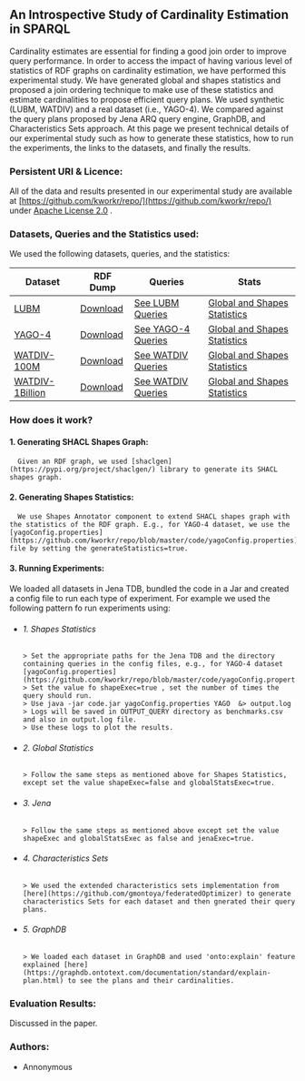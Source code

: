 ## An Introspective Study of Cardinality Estimation in SPARQL

Cardinality estimates are essential for finding a good join order to improve query performance. In order to access the impact of having various level of statistics of RDF graphs on cardinality estimation, we have performed this experimental study. We have generated global and shapes statistics and proposed a join ordering technique to make use of these statistics and estimate cardinalities to propose efficient query plans. We used synthetic (LUBM, WATDIV) and a real dataset (i.e., YAGO-4). We compared against the query plans proposed by Jena ARQ query engine, GraphDB, and Characteristics Sets approach. At this page we present technical details of our experimental study such as how to generate these statistics, how to run the experiments, the links to the datasets, and finally the results.


### Persistent URI & Licence:
All of the data and results presented in our experimental study are available at
[https://github.com/kworkr/repo/](https://github.com/kworkr/repo/) under [Apache License 2.0](https://github.com/kworkr/repo/blob/master/LICENSE) .


### Datasets, Queries and the Statistics used:
We used the following datasets, queries, and the statistics: 

Dataset | RDF Dump | Queries | Stats
------------ | ------------- | -------------| -------------
[LUBM](http://swat.cse.lehigh.edu/projects/lubm/)|[Download](http://130.226.98.152/datasets/lubm.n3)| [See LUBM Queries](https://github.com/kworkr/repo/tree/master/queries/lubmQueries) | [Global and Shapes Statistics](https://github.com/kworkr/repo/tree/master/globalAndShapesStats/lubmStats)
[YAGO-4](http://swat.cse.lehigh.edu/projects/lubm/)|[Download](http://130.226.98.152/datasets/lubm.n3)| [See YAGO-4 Queries](https://github.com/kworkr/repo/tree/master/queries/yago-4Queries) | [Global and Shapes Statistics](https://github.com/kworkr/repo/tree/master/globalAndShapesStats/yagoStats)
[WATDIV-100M](https://link.springer.com/chapter/10.1007/978-3-319-11964-9_13)|[Download](http://dsg.uwaterloo.ca/watdiv/watdiv.100M.tar.bz2) | [See WATDIV Queries](https://github.com/kworkr/repo/tree/master/queries/watdivQueries)| [Global and Shapes Statistics](https://github.com/kworkr/repo/tree/master/globalAndShapesStats/watdivStats)
[WATDIV-1Billion](https://link.springer.com/chapter/10.1007/978-3-319-11964-9_13)|[Download](https://hobbitdata.informatik.uni-leipzig.de/intelligent-SPARQL-interface/) | [See WATDIV Queries](https://github.com/kworkr/repo/tree/master/queries/watdivQueries)| [Global and Shapes Statistics](https://github.com/kworkr/repo/tree/master/globalAndShapesStats/watdivStats)


### How does it work?

#### 1. Generating SHACL Shapes Graph:
      Given an RDF graph, we used [shaclgen](https://pypi.org/project/shaclgen/) library to generate its SHACL shapes graph.

#### 2. Generating Shapes Statistics:
      We use Shapes Annotator component to extend SHACL shapes graph with the statistics of the RDF graph. E.g., for YAGO-4 dataset, we use the [yagoConfig.properties](https://github.com/kworkr/repo/blob/master/code/yagoConfig.properties) file by setting the generateStatistics=true.
  
#### 3. Running Experiments:
   We loaded all datasets in Jena TDB, bundled the code in a Jar and created a config file to run each type of experiment. For example we used the following pattern fo run experiments using:
  
  * ###### 1. Shapes Statistics
        > Set the appropriate paths for the Jena TDB and the directory containing queries in the config files, e.g., for YAGO-4 dataset [yagoConfig.properties](https://github.com/kworkr/repo/blob/master/code/yagoConfig.properties)
        > Set the value fo shapeExec=true , set the number of times the query should run.
        > Use java -jar code.jar yagoConfig.properties YAGO  &> output.log
        > Logs will be saved in OUTPUT_QUERY directory as benchmarks.csv and also in output.log file. 
        > Use these logs to plot the results.

  * ###### 2. Global Statistics
        > Follow the same steps as mentioned above for Shapes Statistics, except set the value shapeExec=false and globalStatsExec=true.
        
  * ###### 3. Jena
        > Follow the same steps as mentioned above except set the value shapeExec and globalStatsExec as false and jenaExec=true.
     
  * ###### 4. Characteristics Sets
        > We used the extended characteristics sets implementation from [here](https://github.com/gmontoya/federatedOptimizer) to generate characteristics Sets for each dataset and then gnerated their query plans.
    
  * ###### 5. GraphDB
        > We loaded each dataset in GraphDB and used 'onto:explain' feature explained [here](https://graphdb.ontotext.com/documentation/standard/explain-plan.html) to see the plans and their cardinalities. 
     

### Evaluation Results:

Discussed in the paper.


### Authors:
* Annonymous 
